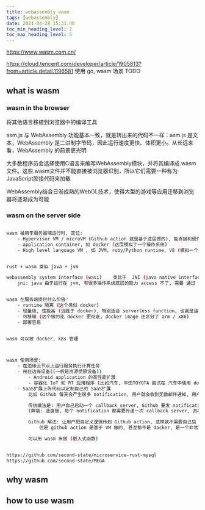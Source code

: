 ```yaml
---
title: webassembly wasm
tags: [webassembly]
date: 2021-04-28 15:31:40
toc_min_heading_level: 2
toc_max_heading_level: 5
---
```


https://www.wasm.com.cn/

https://cloud.tencent.com/developer/article/1905813?from=article.detail.1196581 使用 go, wasm 场景
TODO

<!--truncate-->

## what is wasm

### wasm in the browser

将其他语言移植到浏览器中的编译工具

asm.js 与 WebAssembly 功能基本一致，就是转出来的代码不一样：asm.js 是文本，WebAssembly 是二进制字节码，因此运行速度更快、体积更小。从长远来看，WebAssembly 的前景更光明

大多数程序员会选择使用C语言来编写WebAssembly模块，并将其编译成.wasm文件。这些.wasm文件并不能直接被浏览器识别，所以它们需要一种称为JavaScript胶接代码来加载

WebAssembly结合日渐成熟的WebGL技术，使得大型的游戏等应用迁移到浏览器将逐渐成为可能

### wasm on the server side

```sh

wasm 被用于服务器端运行时, 定位:
    - Hypervisor VM / microVM (Github action 就是基于这层做的), 能直接和硬件交互 (这一层模拟了一个计算)
    - application container, 如 docker (这层模拟了一个操作系统)
    - High level language VM , 如 JVM, ruby/Python runtime, V8 (模拟一个进程)  -------------- Wasm 位于这层


rust + wasm 类似 java + jvm

webassembly system interface (wasi)    类比于  JNI (java native interface)
    jni: java 由于运行在 jvm, 有很多操作系统底层的能力 access 不了, 需要 通过 jni


wasm 在服务端提供什么价值?
    - runtime 隔离 (这个类似 docker)
    - 轻量级, 性能高 (远胜于 docker), 特别适合 serverless function, 也就是运行需要频繁启动运行结束的服务
    - 可移植 (这个做的比 docker 更彻底, docker image 还区分了 arm / x86)
    - 部署容易


wasm 可以被 docker, k8s 管理



wasm 使用场景:
    - 在边缘云节点上运行服务执行计算任务
    - 用在边缘设备((一般是资源受限设备))
        - Android application 的高性能扩展
        - 容器化 IoT 和 RT 应用程序 (比如汽车, 丰田TOYOTA 尝试在 汽车中使用 docker, 因为要和汽车本身系统进行隔离, 失败)
    - SaaS扩展上传代码以定制自己的 SaaS扩展 
        比如 Github 每天会产生很多 notification, 用户就会收到无数邮件通知, 用户不希望这些 notification 无差别被发送过来, 用户会想对这些notification 进行定制, 用自己的逻辑来处理分类, 如有些 email 直接 ignore, 有些直接给我打电话, 有些给我发送到 slack/飞书里去

        传统做法是: 用户自己启动一个 callback server, Github 要发 notification 时候, 先给callback server 发, callback server 根据用户自定的逻辑告诉 Github 下一步怎么处理这个 notification, 这样 Github 就能知道下一步吧这个消息分发到哪去
        (弊端: 速度慢, 每个 notification 都需要传递一次 callback server, 其次肯定还要 auth)

        Github 解法: 让用户把自定义逻辑传到 Github action, 这样就不需要自己启 callback server
            但是 github action 是基于 VM 做的, 甚至都不是 docker, 是一个非常重的东西, 频繁启动关闭, 资源极大浪费

        可以用 wasm 来做 (嵌入式函数)


https://github.com/second-state/microservice-rust-mysql
https://github.com/second-state/MEGA

```

## why wasm

## how to use wasm
